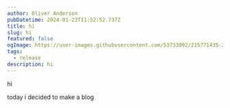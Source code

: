 ```yaml
---
author: Oliver Anderson
pubDatetime: 2024-01-23T11:52:52.737Z
title: hi
slug: hi
featured: false
ogImage: https://user-images.githubusercontent.com/53733092/215771435-25408246-2309-4f8b-a781-1f3d93bdf0ec.png
tags:
  - release
description: hi
---
```


hi

today i decided to make a blog
